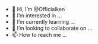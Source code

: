 - 👋 Hi, I’m @Officialken
- 👀 I’m interested in ...
- 🌱 I’m currently learning ...
- 💞️ I’m looking to collaborate on ...
- 📫 How to reach me ...

<!---
Officialken/Officialken is a ✨ special ✨ repository because its `README.md` (this file) appears on your GitHub profile.
You can click the Preview link to take a look at your changes.
--->
